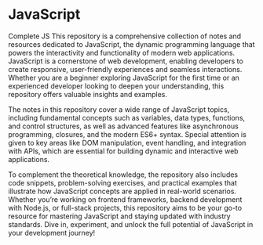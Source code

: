 # JavaScript
Complete JS
This repository is a comprehensive collection of notes and resources dedicated to JavaScript, the dynamic programming language that powers the interactivity and functionality of modern web applications. JavaScript is a cornerstone of web development, enabling developers to create responsive, user-friendly experiences and seamless interactions. Whether you are a beginner exploring JavaScript for the first time or an experienced developer looking to deepen your understanding, this repository offers valuable insights and examples.

The notes in this repository cover a wide range of JavaScript topics, including fundamental concepts such as variables, data types, functions, and control structures, as well as advanced features like asynchronous programming, closures, and the modern ES6+ syntax. Special attention is given to key areas like DOM manipulation, event handling, and integration with APIs, which are essential for building dynamic and interactive web applications.

To complement the theoretical knowledge, the repository also includes code snippets, problem-solving exercises, and practical examples that illustrate how JavaScript concepts are applied in real-world scenarios. Whether you’re working on frontend frameworks, backend development with Node.js, or full-stack projects, this repository aims to be your go-to resource for mastering JavaScript and staying updated with industry standards. Dive in, experiment, and unlock the full potential of JavaScript in your development journey!
